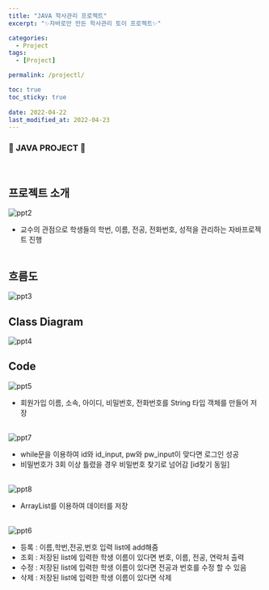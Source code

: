 ```yaml
---
title: "JAVA 학사관리 프로젝트"
excerpt: "✨자바로만 만든 학사관리 토이 프로젝트✨"

categories:
  - Project
tags:
  - [Project]

permalink: /projectl/

toc: true
toc_sticky: true
 
date: 2022-04-22
last_modified_at: 2022-04-23
---
```


### 💫 JAVA PROJECT 💫 
<br>

## 프로젝트 소개

![ppt2](https://user-images.githubusercontent.com/97427387/195980737-e673d782-305b-4606-86c0-5a0bc17224af.jpg)

- 교수의 관점으로 학생들의 학번, 이름, 전공, 전화번호, 성적을 관리하는 자바프로젝트 진행
<br><br>

## 흐름도

![ppt3](https://user-images.githubusercontent.com/97427387/195980739-fcb5bec2-128b-43ef-9deb-9b37fa8174db.jpg)

## Class Diagram

![ppt4](https://user-images.githubusercontent.com/97427387/195980745-0e73d223-f984-4bdc-b4de-5ea6a25fccd5.jpg)


## Code

![ppt5](https://user-images.githubusercontent.com/97427387/195980747-f9dab051-d90c-482e-b2e2-02d8cb2bee51.jpg)

- 회원가입 이름, 소속, 아이디, 비밀번호, 전화번호를 String 타입 객체를 만들어 저장
<br><br>


![ppt7](https://user-images.githubusercontent.com/97427387/195980750-ae4f9700-b0a4-4c7a-9752-62ac12d303c9.jpg)

- while문을 이용하여 id와 id_input, pw와 pw_input이 맞다면 로그인 성공
- 비밀번호가 3회 이상 틀렸을 경우 비밀번호 찾기로 넘어감 [id찾기 동일]
<br><br>


![ppt8](https://user-images.githubusercontent.com/97427387/195980752-cd6510da-2be3-48ff-836a-a7bde5c5f66d.jpg)

- ArrayList를 이용하여 데이터를 저장
<br><br>

![ppt6](https://user-images.githubusercontent.com/97427387/195980753-a818be8d-30f0-4634-9380-9639eed618ae.jpg)

- 등록 : 이름,학번,전공,번호 입력 list에 add해줌
- 조회 : 저장된 list에 입력한 학생 이름이 있다면 번호, 이름, 전공, 연락처 출력
- 수정 : 저장된 list에 입력한 학생 이름이 있다면 전공과 번호를 수정 할 수 있음
- 삭제 : 저장된 list에 입력한 학생 이름이 있다면 삭제
<br><br>

